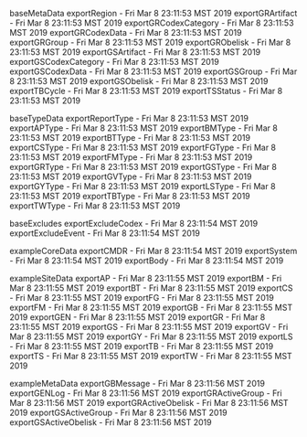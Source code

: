

baseMetaData
exportRegion - Fri Mar  8 23:11:53 MST 2019
exportGRArtifact - Fri Mar  8 23:11:53 MST 2019
exportGRCodexCategory - Fri Mar  8 23:11:53 MST 2019
exportGRCodexData - Fri Mar  8 23:11:53 MST 2019
exportGRGroup - Fri Mar  8 23:11:53 MST 2019
exportGRObelisk - Fri Mar  8 23:11:53 MST 2019
exportGSArtifact - Fri Mar  8 23:11:53 MST 2019
exportGSCodexCategory - Fri Mar  8 23:11:53 MST 2019
exportGSCodexData - Fri Mar  8 23:11:53 MST 2019
exportGSGroup - Fri Mar  8 23:11:53 MST 2019
exportGSObelisk - Fri Mar  8 23:11:53 MST 2019
exportTBCycle - Fri Mar  8 23:11:53 MST 2019
exportTSStatus - Fri Mar  8 23:11:53 MST 2019

baseTypeData
exportReportType - Fri Mar  8 23:11:53 MST 2019
exportAPType - Fri Mar  8 23:11:53 MST 2019
exportBMType - Fri Mar  8 23:11:53 MST 2019
exportBTType - Fri Mar  8 23:11:53 MST 2019
exportCSType - Fri Mar  8 23:11:53 MST 2019
exportFGType - Fri Mar  8 23:11:53 MST 2019
exportFMType - Fri Mar  8 23:11:53 MST 2019
exportGRType - Fri Mar  8 23:11:53 MST 2019
exportGSType - Fri Mar  8 23:11:53 MST 2019
exportGVType - Fri Mar  8 23:11:53 MST 2019
exportGYType - Fri Mar  8 23:11:53 MST 2019
exportLSType - Fri Mar  8 23:11:53 MST 2019
exportTBType - Fri Mar  8 23:11:53 MST 2019
exportTWType - Fri Mar  8 23:11:53 MST 2019

baseExcludes
exportExcludeCodex - Fri Mar  8 23:11:54 MST 2019
exportExcludeEvent - Fri Mar  8 23:11:54 MST 2019

exampleCoreData
exportCMDR - Fri Mar  8 23:11:54 MST 2019
exportSystem - Fri Mar  8 23:11:54 MST 2019
exportBody - Fri Mar  8 23:11:54 MST 2019

exampleSiteData
exportAP - Fri Mar  8 23:11:55 MST 2019
exportBM - Fri Mar  8 23:11:55 MST 2019
exportBT - Fri Mar  8 23:11:55 MST 2019
exportCS - Fri Mar  8 23:11:55 MST 2019
exportFG - Fri Mar  8 23:11:55 MST 2019
exportFM - Fri Mar  8 23:11:55 MST 2019
exportGB - Fri Mar  8 23:11:55 MST 2019
exportGEN - Fri Mar  8 23:11:55 MST 2019
exportGR - Fri Mar  8 23:11:55 MST 2019
exportGS - Fri Mar  8 23:11:55 MST 2019
exportGV - Fri Mar  8 23:11:55 MST 2019
exportGY - Fri Mar  8 23:11:55 MST 2019
exportLS - Fri Mar  8 23:11:55 MST 2019
exportTB - Fri Mar  8 23:11:55 MST 2019
exportTS - Fri Mar  8 23:11:55 MST 2019
exportTW - Fri Mar  8 23:11:55 MST 2019

exampleMetaData
exportGBMessage - Fri Mar  8 23:11:56 MST 2019
exportGENLog - Fri Mar  8 23:11:56 MST 2019
exportGRActiveGroup - Fri Mar  8 23:11:56 MST 2019
exportGRActiveObelisk - Fri Mar  8 23:11:56 MST 2019
exportGSActiveGroup - Fri Mar  8 23:11:56 MST 2019
exportGSActiveObelisk - Fri Mar  8 23:11:56 MST 2019
